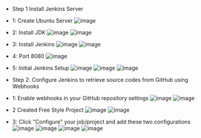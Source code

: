 - Step 1 Install Jenkins Server
- 1: Create Ubuntu Server
![image](https://user-images.githubusercontent.com/94152732/174500522-58718e0f-4b8b-4de8-be8e-967ea0afaaba.png)

- 2: Install JDK
![image](https://user-images.githubusercontent.com/94152732/174500554-2d53da89-ab1d-4b52-9250-e3e78d1bcb74.png)
![image](https://user-images.githubusercontent.com/94152732/174500592-9ebee99f-193e-4f48-bdd4-e8f767207ca7.png)

- 3: Install Jenkins
![image](https://user-images.githubusercontent.com/94152732/174500739-fa36bbb5-0204-4b1c-abd8-565707eba53c.png)
![image](https://user-images.githubusercontent.com/94152732/174500761-16027f49-0b1d-4535-a1c4-b45673401235.png)

- 4: Port 8080
![image](https://user-images.githubusercontent.com/94152732/174500815-a3fe83f8-b89b-4b7f-a463-4914b117a70e.png)

- 5: Initial Jenkins Setup
![image](https://user-images.githubusercontent.com/94152732/174500887-fc120e83-e655-411a-acc2-195a095a4634.png)
![image](https://user-images.githubusercontent.com/94152732/174501043-26ab0c17-47cc-4a8a-89a8-8bd2a4882a6d.png)
![image](https://user-images.githubusercontent.com/94152732/174501134-a7d58b53-10c0-471e-afc0-cd80a4c46bf1.png)

- Step 2: Configure Jenkins to retrieve source codes from GitHub using Webhooks

- 1: Enable webhooks in your GitHub repository settings
![image](https://user-images.githubusercontent.com/94152732/174502672-66775aab-cc10-42cb-8dc3-a301f3fd0e79.png)
![image](https://user-images.githubusercontent.com/94152732/174502816-8e49b672-a300-490f-8b97-336046e9401e.png)

- 2 Created Free Style Project
![image](https://user-images.githubusercontent.com/94152732/174502875-020b57cb-20f4-4299-8749-b7b80001354f.png)
![image](https://user-images.githubusercontent.com/94152732/175785570-be21e59e-2098-4e02-a40a-9a0ff5280206.png)

- 3: Click "Configure" your job/project and add these two configurations
![image](https://user-images.githubusercontent.com/94152732/175785674-1630d7ae-b79b-4684-bd05-d7c4a6a64486.png)
![image](https://user-images.githubusercontent.com/94152732/175785807-e8f44977-52ad-42aa-8bad-ce43cd3049d1.png)
![image](https://user-images.githubusercontent.com/94152732/175789397-04ec5dc9-b874-4ca3-9e2d-57a95244a07f.png)
![image](https://user-images.githubusercontent.com/94152732/175789484-489baad1-8d46-4fc3-8763-06c635fcf4ef.png)
